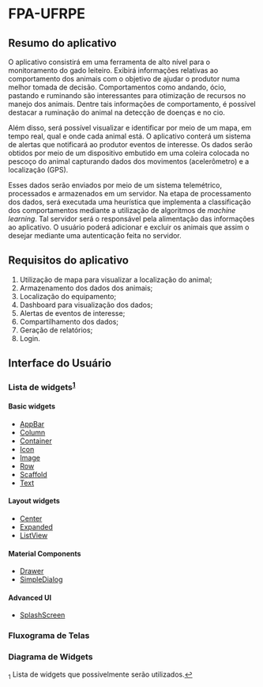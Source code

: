 # FPA-UFRPE

## Resumo do aplicativo

O aplicativo consistirá em uma ferramenta de alto nível para o monitoramento do gado leiteiro. Exibirá informações 
relativas ao comportamento dos animais com o objetivo de ajudar o produtor numa melhor tomada de decisão. Comportamentos
como andando, ócio, pastando e ruminando são interessantes para otimização de recursos no manejo dos animais. Dentre tais
informações de comportamento, é possível destacar a ruminação do animal na detecção de doenças e no cio.

Além disso, será possível visualizar e identificar por meio de um mapa, em tempo real, qual e onde cada animal está. O 
aplicativo conterá um sistema de alertas que notificará ao produtor eventos de interesse. Os dados serão obtidos por meio 
de um dispositivo embutido em uma coleira colocada no pescoço do animal capturando dados dos movimentos (acelerômetro) e a 
localização (GPS).

Esses dados serão enviados por meio de um sistema telemétrico, processados e armazenados em um servidor. 
Na etapa de processamento dos dados, será executada uma heurística que implementa a classificação dos comportamentos 
mediante a utilização de algoritmos de *machine learning*. Tal servidor será o responsável pela alimentação das informações
ao aplicativo. O usuário poderá adicionar e excluir os animais que assim o desejar mediante uma autenticação feita no servidor.


## Requisitos do aplicativo

1. Utilização de mapa para visualizar a localização do animal;
2. Armazenamento dos dados dos animais;
3. Localização do equipamento;
4. Dashboard para visualização dos dados;
5. Alertas de eventos de interesse;
6. Compartilhamento dos dados;
7. Geração de relatórios;
8. Login.


## Interface do Usuário

### Lista de widgets<sup id="a1">[1](#f1)</sup>

#### Basic widgets

- [AppBar](https://api.flutter.dev/flutter/material/AppBar-class.html)
- [Column](https://api.flutter.dev/flutter/widgets/Column-class.html)
- [Container](https://api.flutter.dev/flutter/widgets/Container-class.html)
- [Icon](https://api.flutter.dev/flutter/widgets/Icon-class.html)
- [Image](https://api.flutter.dev/flutter/widgets/Image-class.html)
- [Row](https://api.flutter.dev/flutter/widgets/Row-class.html)
- [Scaffold](https://api.flutter.dev/flutter/material/Scaffold-class.html)
- [Text](https://api.flutter.dev/flutter/widgets/Text-class.html)

#### Layout widgets

- [Center](https://api.flutter.dev/flutter/widgets/Center-class.html)
- [Expanded](https://api.flutter.dev/flutter/widgets/Expanded-class.html)
- [ListView](https://api.flutter.dev/flutter/widgets/ListView-class.html)

#### Material Components

- [Drawer](https://api.flutter.dev/flutter/material/Drawer-class.html)
- [SimpleDialog](https://api.flutter.dev/flutter/material/SimpleDialog-class.html)

#### Advanced UI

- [SplashScreen](https://flutter.dev/docs/development/ui/advanced/splash-screen)

### Fluxograma de Telas

### Diagrama de Widgets



<sub id="f1">1</sub> Lista de widgets que possivelmente serão utilizados.[↩](#a1)


